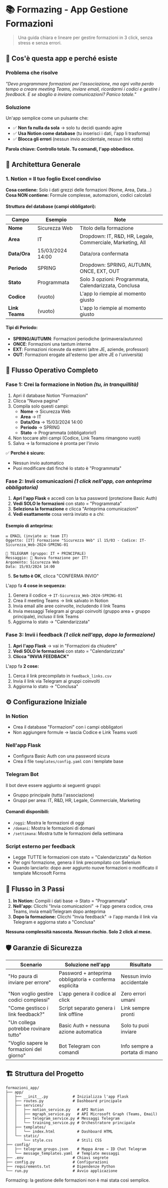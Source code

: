 # 📚 Formazing - App Gestione Formazioni

> Una guida chiara e lineare per gestire formazioni in 3 click, senza stress e senza errori.

## 🔑 Cos'è questa app e perché esiste

### Problema che risolve
*"Devo programmare formazioni per l'associazione, ma ogni volta perdo tempo a creare meeting Teams, inviare email, ricordarmi i codici e gestire i feedback. E se sbaglio a inviare comunicazioni? Panico totale."*

### Soluzione
Un'app semplice come un pulsante che:
- ✅ **Non fa nulla da sola** → solo tu decidi quando agire
- ✅ **Usa Notion come database** (tu inserisci i dati, l'app li trasforma)
- ✅ **Blocca gli errori** (nessun invio accidentale, nessun link rotto)

**Parola chiave: Controllo totale. Tu comandi, l'app obbedisce.**

## 🧩 Architettura Generale

### 1. Notion = Il tuo foglio Excel condiviso

**Cosa contiene:** Solo i dati grezzi delle formazioni (Nome, Area, Data...)  
**Cosa NON contiene:** Formule complesse, automazioni, codici calcolati

#### Struttura del database (campi obbligatori):

| Campo | Esempio | Note |
|-------|---------|------|
| **Nome** | Sicurezza Web | Titolo della formazione |
| **Area** | IT | Dropdown: IT, R&D, HR, Legale, Commerciale, Marketing, All |
| **Data/Ora** | 15/03/2024 14:00 | Data/ora confermata |
| **Periodo** | SPRING | Dropdown: SPRING, AUTUMN, ONCE, EXT, OUT |
| **Stato** | Programmata | Solo 3 opzioni: Programmata, Calendarizzata, Conclusa |
| **Codice** | (vuoto) | L'app lo riempie al momento giusto |
| **Link Teams** | (vuoto) | L'app lo riempie al momento giusto |

#### Tipi di Periodo:
- **SPRING/AUTUMN**: Formazioni periodiche (primavera/autunno)
- **ONCE**: Formazioni una tantum interne
- **EXT**: Formazioni ricevute da esterni (altre JE, aziende, professori)
- **OUT**: Formazioni erogate all'esterno (per altre JE o l'università)

## 🔄 Flusso Operativo Completo

### Fase 1: Crei la formazione in Notion *(tu, in tranquillità)*

1. Apri il database Notion "Formazioni"
2. Clicca "Nuova pagina"
3. Compila solo questi campi:
   - **Nome** → Sicurezza Web
   - **Area** → IT
   - **Data/Ora** → 15/03/2024 14:00
   - **Periodo** → SPRING
   - **Stato** → Programmata (obbligatorio!)
4. Non toccare altri campi (Codice, Link Teams rimangono vuoti)
5. Salva → la formazione è pronta per l'invio

✅ **Perché è sicuro:**
- Nessun invio automatico
- Puoi modificare dati finché lo stato è "Programmata"

### Fase 2: Invii comunicazioni *(1 click nell'app, con anteprima obbligatoria)*

1. **Apri l'app Flask** e accedi con la tua password (protezione Basic Auth)
2. **Vedi SOLO le formazioni** con stato = "Programmata"
3. **Seleziona la formazione** e clicca "Anteprima comunicazioni"
4. **Vedi esattamente** cosa verrà inviato e a chi:

#### Esempio di anteprima:
```
✉️ EMAIL (inviate a: team IT)
Oggetto: [IT] Formazione "Sicurezza Web" il 15/03 - Codice: IT-Sicurezza_Web-2024-SPRING-01

💬 TELEGRAM (gruppo: IT + PRINCIPALE)
Messaggio: 📅 Nuova formazione per IT!
Argomento: Sicurezza Web
Data: 15/03/2024 14:00
```

5. **Se tutto è OK**, clicca "CONFERMA INVIO"

L'app fa **4 cose in sequenza:**
1. Genera il codice → `IT-Sicurezza_Web-2024-SPRING-01`
2. Crea il meeting Teams → link salvato in Notion
3. Invia email alle aree coinvolte, includendo il link Teams
4. Invia messaggi Telegram ai gruppi coinvolti (gruppo area + gruppo principale), incluso il link Teams
5. Aggiorna lo stato → "Calendarizzata"

### Fase 3: Invii i feedback *(1 click nell'app, dopo la formazione)*

1. **Apri l'app Flask** → vai in "Formazioni da chiudere"
2. **Vedi SOLO le formazioni** con stato = "Calendarizzata"
3. **Clicca "INVIA FEEDBACK"**

L'app fa **2 cose:**
1. Cerca il link precompilato in `feedback_links.csv`
2. Invia il link via Telegram ai gruppi coinvolti
3. Aggiorna lo stato → "Conclusa"

## ⚙️ Configurazione Iniziale

### In Notion
- Crea il database "Formazioni" con i campi obbligatori
- Non aggiungere formule → lascia Codice e Link Teams vuoti

### Nell'app Flask
- Configura Basic Auth con una password sicura
- Crea il file `templates/config.yaml` con i template base

### Telegram Bot
Il bot deve essere aggiunto ai seguenti gruppi:
- Gruppo principale (tutta l'associazione)
- Gruppi per area: IT, R&D, HR, Legale, Commerciale, Marketing

#### Comandi disponibili:
- `/oggi`: Mostra le formazioni di oggi
- `/domani`: Mostra le formazioni di domani
- `/settimana`: Mostra tutte le formazioni della settimana

### Script esterno per feedback
- Legge TUTTE le formazioni con stato = "Calendarizzata" da Notion
- Per ogni formazione, genera il link precompilato con Selenium
- Quando lanciarlo: dopo aver aggiunto nuove formazioni o modificato il template Microsoft Forms

## 🚀 Flusso in 3 Passi

1. **In Notion:** Compili i dati base → Stato = "Programmata"
2. **Nell'app:** Clicchi "Invia comunicazioni" → l'app genera codice, crea Teams, invia email/Telegram dopo anteprima
3. **Dopo la formazione:** Clicchi "Invia feedback" → l'app manda il link via Telegram e aggiorna stato a "Conclusa"

**Nessuna complessità nascosta. Nessun rischio. Solo 2 click al mese.**

## 🛡️ Garanzie di Sicurezza

| Scenario | Soluzione nell'app | Risultato |
|----------|-------------------|-----------|
| "Ho paura di inviare per errore" | Password + anteprima obbligatoria + conferma esplicita | Nessun invio accidentale |
| "Non voglio gestire codici complessi" | L'app genera il codice al click | Zero errori umani |
| "Come gestisco i link feedback?" | Script separato genera i link offline | Link sempre pronti |
| "Un collega potrebbe rovinare tutto" | Basic Auth + nessuna azione automatica | Solo tu puoi inviare |
| "Voglio sapere le formazioni del giorno" | Bot Telegram con comandi | Info sempre a portata di mano |

## 🏗️ Struttura del Progetto

```
formazioni_app/
├── app/
│   ├── __init__.py           # Inizializza l'app Flask
│   ├── routes.py             # Dashboard principale
│   ├── services/
│   │   ├── notion_service.py   # API Notion
│   │   ├── mgraph_service.py   # API Microsoft Graph (Teams, Email)
│   │   ├── telegram_service.py # Messaggi Telegram
│   │   └── training_service.py # Orchestratore principale
│   ├── templates/
│   │   └── index.html          # Dashboard HTML
│   └── static/
│       └── style.css           # Stili CSS
├── config/
│   ├── telegram_groups.json    # Mappa Aree → ID Chat Telegram
│   └── message_templates.yaml  # Template messaggi
├── .env                      # Chiavi segrete
├── config.py                 # Configurazioni
├── requirements.txt          # Dipendenze Python
└── run.py                    # Avvio applicazione
```

Formazing: la gestione delle formazioni non è mai stata così semplice.